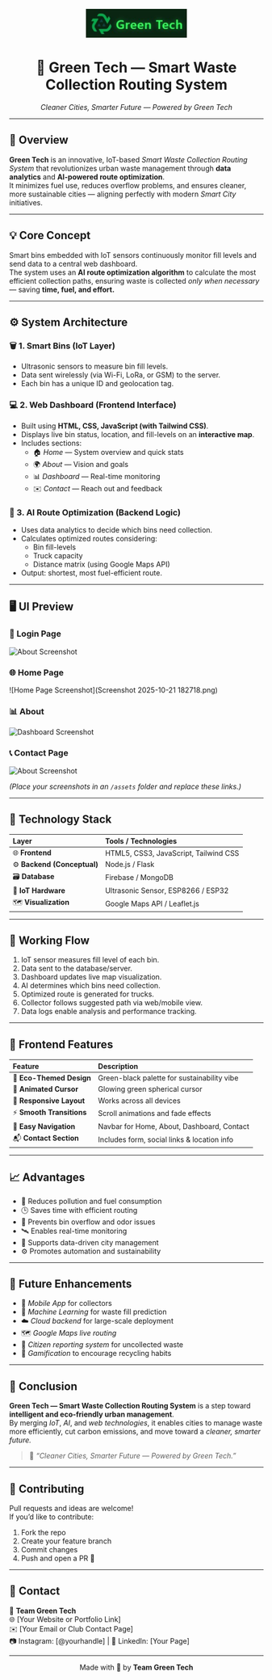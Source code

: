 <!-- 🌿 Green Tech Logo -->
<p align="center">
  <img src="l.jpg" alt="Green Tech Logo" width="200"/>
</p>

<h1 align="center">🌿 Green Tech — Smart Waste Collection Routing System</h1>
<p align="center">
  <em>Cleaner Cities, Smarter Future — Powered by Green Tech</em>
</p>

---

## 🧭 Overview

**Green Tech** is an innovative, IoT-based *Smart Waste Collection Routing System* that revolutionizes urban waste management through **data analytics** and **AI-powered route optimization**.  
It minimizes fuel use, reduces overflow problems, and ensures cleaner, more sustainable cities — aligning perfectly with modern *Smart City* initiatives.

---

## 💡 Core Concept

Smart bins embedded with IoT sensors continuously monitor fill levels and send data to a central web dashboard.  
The system uses an **AI route optimization algorithm** to calculate the most efficient collection paths, ensuring waste is collected *only when necessary* — saving **time, fuel, and effort.**

---

## ⚙️ System Architecture

### 🗑 1. Smart Bins (IoT Layer)
- Ultrasonic sensors to measure bin fill levels.
- Data sent wirelessly (via Wi-Fi, LoRa, or GSM) to the server.
- Each bin has a unique ID and geolocation tag.

### 💻 2. Web Dashboard (Frontend Interface)
- Built using **HTML, CSS, JavaScript (with Tailwind CSS)**.
- Displays live bin status, location, and fill-levels on an **interactive map**.
- Includes sections:
  - 🏠 *Home* — System overview and quick stats  
  - 🌍 *About* — Vision and goals  
  - 📊 *Dashboard* — Real-time monitoring  
  - ✉️ *Contact* — Reach out and feedback  

### 🧠 3. AI Route Optimization (Backend Logic)
- Uses data analytics to decide which bins need collection.
- Calculates optimized routes considering:
  - Bin fill-levels
  - Truck capacity
  - Distance matrix (using Google Maps API)
- Output: shortest, most fuel-efficient route.

---

## 🖥️ UI Preview

### 🔐 Login Page
![About Screenshot](assets/about.png)

### 🌐 Home Page
![Home Page Screenshot](Screenshot 2025-10-21 182718.png)

### 📊 About 
![Dashboard Screenshot](assets/dashboard.png)

### 📞 Contact Page
![About Screenshot](assets/about.png)

*(Place your screenshots in an `/assets` folder and replace these links.)*

---

## 🧠 Technology Stack

| Layer | Tools / Technologies |
| :----- | :------------------- |
| 🌐 **Frontend** | HTML5, CSS3, JavaScript, Tailwind CSS |
| ⚙️ **Backend (Conceptual)** | Node.js / Flask |
| 🗃 **Database** | Firebase / MongoDB |
| 📡 **IoT Hardware** | Ultrasonic Sensor, ESP8266 / ESP32 |
| 🗺 **Visualization** | Google Maps API / Leaflet.js |

---

## 🔄 Working Flow

1. IoT sensor measures fill level of each bin.  
2. Data sent to the database/server.  
3. Dashboard updates live map visualization.  
4. AI determines which bins need collection.  
5. Optimized route is generated for trucks.  
6. Collector follows suggested path via web/mobile view.  
7. Data logs enable analysis and performance tracking.

---

## 🎨 Frontend Features

| Feature | Description |
| :------- | :----------- |
| 🌱 **Eco-Themed Design** | Green-black palette for sustainability vibe |
| 💫 **Animated Cursor** | Glowing green spherical cursor |
| 📱 **Responsive Layout** | Works across all devices |
| ⚡ **Smooth Transitions** | Scroll animations and fade effects |
| 🧭 **Easy Navigation** | Navbar for Home, About, Dashboard, Contact |
| 📬 **Contact Section** | Includes form, social links & location info |

---

## 📈 Advantages

- 🌿 Reduces pollution and fuel consumption  
- 🕒 Saves time with efficient routing  
- 🧹 Prevents bin overflow and odor issues  
- 🛰️ Enables real-time monitoring  
- 🧾 Supports data-driven city management  
- ⚙️ Promotes automation and sustainability  

---

## 🔮 Future Enhancements

- 📱 *Mobile App* for collectors  
- 🧠 *Machine Learning* for waste fill prediction  
- ☁️ *Cloud backend* for large-scale deployment  
- 🗺 *Google Maps live routing*  
- 🧍 *Citizen reporting system* for uncollected waste  
- 🎯 *Gamification* to encourage recycling habits  

---

## 📜 Conclusion

**Green Tech — Smart Waste Collection Routing System** is a step toward **intelligent and eco-friendly urban management**.  
By merging *IoT*, *AI*, and *web technologies*, it enables cities to manage waste more efficiently, cut carbon emissions, and move toward a *cleaner, smarter future.*

> 💚 *“Cleaner Cities, Smarter Future — Powered by Green Tech.”*

---

## 🤝 Contributing

Pull requests and ideas are welcome!  
If you’d like to contribute:
1. Fork the repo  
2. Create your feature branch  
3. Commit changes  
4. Push and open a PR 🚀

---

## 📧 Contact

📍 **Team Green Tech**  
🌐 [Your Website or Portfolio Link]  
✉️ [Your Email or Club Contact Page]  
📷 Instagram: [@yourhandle] | 💼 LinkedIn: [Your Page]

---

<p align="center">Made with 💚 by <b>Team Green Tech</b></p>
